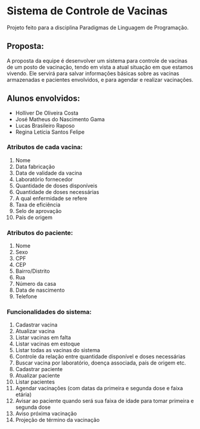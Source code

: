 # Sistema de Controle de Vacinas

Projeto feito para a disciplina Paradigmas de Linguagem de Programação.

## Proposta:
A proposta da equipe é desenvolver um sistema para controle de vacinas de um posto de vacinação, tendo em vista a atual situação em que estamos vivendo. Ele servirá para salvar informações básicas sobre as vacinas armazenadas e pacientes envolvidos, e para agendar e realizar vacinações. 

## Alunos envolvidos: 
- Holliver De Oliveira Costa
- José Matheus do Nascimento Gama
- Lucas Brasileiro Raposo
- Regina Letícia Santos Felipe

### Atributos de cada vacina:

1. Nome
2. Data fabricação
3. Data de validade da vacina
4. Laboratório fornecedor
5. Quantidade de doses disponíveis
6. Quantidade de doses necessárias
7. A qual enfermidade se refere
8. Taxa de eficiência
9. Selo de aprovação
10. País de origem

### Atributos do paciente:

1. Nome
2. Sexo
3. CPF
4. CEP
5. Bairro/Distrito
6. Rua
7. Número da casa
8. Data de nascimento
9. Telefone

### Funcionalidades do sistema:

1. Cadastrar vacina
2. Atualizar vacina
3. Listar vacinas em falta
4. Listar vacinas em estoque
5. Listar todas as vacinas do sistema
6. Controle da relação entre quantidade disponível e doses necessárias
7. Buscar vacina por laboratório, doença associada, país de origem etc.
8. Cadastrar paciente
9. Atualizar paciente
10. Listar pacientes
11. Agendar vacinações (com datas da primeira e segunda dose e faixa etária)
12. Avisar ao paciente quando será sua faixa de idade para tomar primeira e segunda dose
13. Aviso próxima vacinação 
14. Projeção de término da vacinação 
